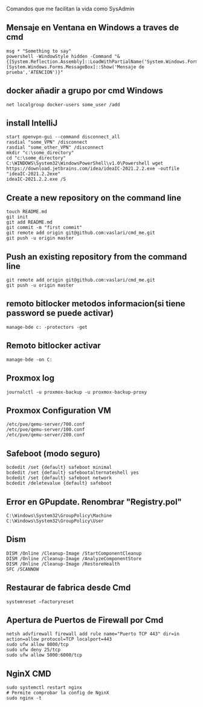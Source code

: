 Comandos que me facilitan la vida como SysAdmin

## Mensaje en Ventana en Windows a traves de cmd
    msg * "Something to say"
    powershell -WindowStyle hidden -Command "& {[System.Reflection.Assembly]::LoadWithPartialName('System.Windows.Forms'); [System.Windows.Forms.MessageBox]::Show('Mensaje de prueba','ATENCION')}"


## docker añadir a grupo por cmd Windows
    net localgroup docker-users some_user /add


## install IntelliJ
    start openvpn-gui --command disconnect_all
    rasdial "some_VPN" /disconnect
    rasdial "some_other_VPN" /disconnect
    mkdir "c:\some_directory"
    cd "c:\some_directory"
    C:\WINDOWS\System32\WindowsPowerShell\v1.0\Powershell wget https://download.jetbrains.com/idea/ideaIC-2021.2.2.exe -outfile "ideaIC-2021.2.2exe"
    ideaIC-2021.2.2.exe /S

## Create a new repository on the command line
    touch README.md
    git init
    git add README.md
    git commit -m "first commit"
    git remote add origin git@github.com:vaslari/cmd_me.git
    git push -u origin master

## Push an existing repository from the command line
    git remote add origin git@github.com:vaslari/cmd_me.git
    git push -u origin master

## remoto bitlocker metodos informacion(si tiene password se puede activar)
    manage-bde c: -protectors -get

## Remoto bitlocker activar
    manage-bde -on C:

## Proxmox log 
    journalctl -u proxmox-backup -u proxmox-backup-proxy

## Proxmox Configuration VM
    /etc/pve/qemu-server/700.conf
    /etc/pve/qemu-server/100.conf
    /etc/pve/qemu-server/200.conf

## Safeboot (modo seguro)
    bcdedit /set {default} safeboot minimal
    bcdedit /set {default} safebootalternateshell yes
    bcdedit /set {default} safeboot network
    bcdedit /deletevalue {default} safeboot

## Error en GPupdate. Renombrar "Registry.pol"
    C:\Windows\System32\GroupPolicy\Machine
    C:\Windows\System32\GroupPolicy\User

## Dism
    DISM /Online /Cleanup-Image /StartComponentCleanup
    DISM /Online /Cleanup-Image /AnalyzeComponentStore
    DISM /Online /Cleanup-Image /RestoreHealth
    SFC /SCANNOW

## Restaurar de fabrica desde Cmd
    systemreset –factoryreset

## Apertura de Puertos de Firewall por Cmd
    netsh advfirewall firewall add rule name="Puerto TCP 443" dir=in action=allow protocol=TCP localport=443
    sudo ufw allow 8000/tcp
    sudo ufw deny 25/tcp
    sudo ufw allow 5000:6000/tcp

## NginX CMD
    sudo systemctl restart nginx
    # Permite comprobar la config de NginX
    sudo nginx -t
